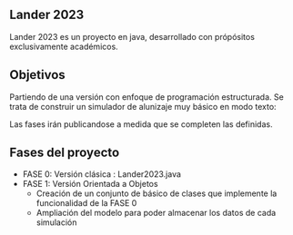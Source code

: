 ## Lander 2023

Lander 2023 es un proyecto en java, desarrollado con própósitos exclusivamente académicos.

## Objetivos

Partiendo de una versión con enfoque de programación estructurada. Se trata de construir
un simulador de alunizaje muy básico en modo texto:

Las fases irán publicandose a medida que se completen las definidas. 


## Fases del proyecto

- FASE 0: Versión clásica : Lander2023.java
- FASE 1: Versión Orientada a Objetos
	* Creación de un conjunto de básico de clases que implemente la funcionalidad de la FASE 0
	* Ampliación del modelo para poder almacenar los datos de cada simulación
	
